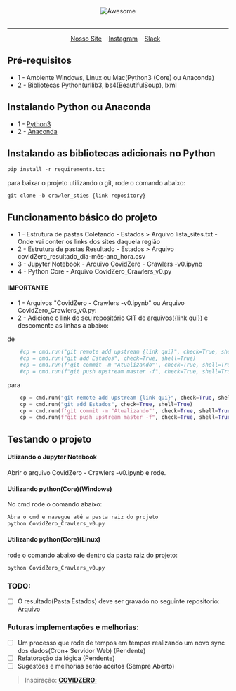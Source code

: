 <div align="center">
	<img src="https://github.com/CovidZeroNews/Assets/blob/master/Images/Logo%20em%20PNG/COVID%20ZERO%20-%20Logo%20Horizontal%20-%20Covid%20Cinza@3x.png?raw=true" alt="Awesome">
	<br>
	<br>
	<hr>
</div>
<p align="center">
	<a href="https://covidzero.com.br/">Nosso Site</a>&nbsp;&nbsp;&nbsp;
	<a href="https://www.instagram.com/covidzerobrasil/">Instagram</a>&nbsp;&nbsp;&nbsp;
	<a href="https://join.slack.com/t/covidzero/shared_invite/zt-cwf9qixg-yhuPXt3TJVaBvH0Gwig8tQ">Slack</a>&nbsp;&nbsp;&nbsp;
</p>

## Pré-requisitos
- 1 - Ambiente Windows, Linux ou Mac(Python3 (Core) ou Anaconda)
- 2 - Bibliotecas Python(urllib3, bs4(BeautifulSoup), lxml

## Instalando Python ou Anaconda
- 1 - [Python3](https://www.python.org/downloads/)
- 2 - [Anaconda](https://www.anaconda.com/distribution/)

## Instalando as bibliotecas adicionais no Python
```python
pip install -r requirements.txt
```

para baixar o projeto utilizando o git, rode o comando abaixo:
```git
git clone -b crawler_sties {link repository}
```
## Funcionamento básico do projeto
- 1 - Estrutura de pastas Coletando - Estados > Arquivo lista_sites.txt - Onde vai conter os links dos sites daquela região
- 2 - Estrutura de pastas Resultado - Estados > Arquivo covidZero_resultado_dia-mês-ano_hora.csv
- 3 - Jupyter Notebook - Arquivo  CovidZero - Crawlers -v0.ipynb
- 4 - Python Core - Arquivo CovidZero_Crawlers_v0.py

#### IMPORTANTE
- 1 - Arquivos "CovidZero - Crawlers -v0.ipynb" ou Arquivo CovidZero_Crawlers_v0.py:
- 2 - Adicione o link do seu repositório GIT de arquivos({link qui}) e descomente as linhas a abaixo:

de
```python
    #cp = cmd.run("git remote add upstream {link qui}", check=True, shell=True)
    #cp = cmd.run("git add Estados", check=True, shell=True)
    #cp = cmd.run(f'git commit -m "Atualizando"', check=True, shell=True)
    #cp = cmd.run(f"git push upstream master -f", check=True, shell=True)
```
para
```python
    cp = cmd.run("git remote add upstream {link qui}", check=True, shell=True)
    cp = cmd.run("git add Estados", check=True, shell=True)
    cp = cmd.run(f'git commit -m "Atualizando"', check=True, shell=True)
    cp = cmd.run(f"git push upstream master -f", check=True, shell=True)
```

## Testando o projeto
#### Utlizando o Jupyter Notebook
Abrir o arquivo CovidZero - Crawlers -v0.ipynb e rode.

#### Utilizando python(Core)(Windows)
No cmd rode o comando abaixo:
```python
Abra o cmd e navegue até a pasta raiz do projeto
python CovidZero_Crawlers_v0.py
```
#### Utilizando python(Core)(Linux) 
rode o comando abaixo de dentro da pasta raiz do projeto:
```python
python CovidZero_Crawlers_v0.py
```

### TODO:
- [ ] O resultado(Pasta Estados) deve ser gravado no seguinte repositorio: [Arquivo](https://github.com/CovidZeroNews/Arquivo) 

### Futuras implementações e melhorias:
- [ ] Um processo que rode de tempos em tempos realizando um novo sync dos dados(Cron+ Servidor Web) (Pendente)
- [ ] Refatoração da lógica (Pendente)
- [ ] Sugestões e melhorias serão aceitos (Sempre Aberto)

> Inspiração:
[**COVIDZERO**:](http://covidzero.com.br/)
